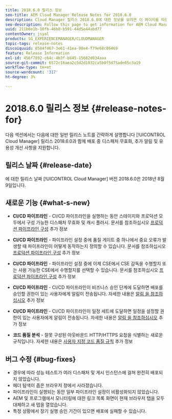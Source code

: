 ```yaml
---
title: 2018.6.0 릴리스 정보
seo-title: AEM Cloud Manager Release Notes for 2018.6.0
description: Cloud Manager 릴리스 2018.6.0에 대한 정보를 보려면 이 페이지를 따르십시오.
seo-description: Follow this page to get information for AEM Cloud Manager Release 2018.6.0.
uuid: 211b6e1b-10fb-46b0-b591-44d5e44abd77
contentOwner: jsyal
products: SG_EXPERIENCEMANAGER/CLOUDMANAGER
topic-tags: release-notes
discoiquuid: 8584f467-3e61-41ea-98e4-f79e68c86469
feature: Release Information
exl-id: 456f7892-c64c-4b3f-b845-15682d034aaa
source-git-commit: 6572c16aea2c5d2d1032ca5b0f5d75ade65c3a19
workflow-type: tm+mt
source-wordcount: '317'
ht-degree: 3%

---
```


# 2018.6.0 릴리스 정보 {#release-notes-for}

다음 섹션에서는 다음에 대한 일반 릴리스 노트를 간략하게 설명합니다 [!UICONTROL Cloud Manager] 릴리스 2018.6.0과 함께 배포 중 디스패처 무효화, 추가 알림 및 유용성 개선 사항을 지원합니다.

## 릴리스 날짜 {#release-date}

에 대한 릴리스 날짜 [!UICONTROL Cloud Manager] 버전 2018.6.0은 2018년 8월 9일입니다.

## 새로운 기능 {#what-s-new}

* **CI/CD 파이프라인** - CI/CD 파이프라인을 실행하는 동안 스테이지와 프로덕션 모두에서 구성 가능한 디스패처 무효화 및 캐시 플러시. 문서를 참조하십시오 [프로덕션 파이프라인 구성](/help/using/production-pipelines.md) 추가 정보

* **CI/CD 파이프라인** - 파이프라인 설정 중에 품질 게이트 중 하나에서 중요 오류가 발생할 때 파이프라인이 어떻게 동작하는지 정의할 수 있습니다. 문서를 참조하십시오 [프로덕션 파이프라인 구성](/help/using/production-pipelines.md) 추가 정보

* **CI/CD 파이프라인** - 파이프라인 설정 중에 이제 CSE에서 CSE 감독을 수행할지 또는 사용 가능한 CSE에서 수행할지를 선택할 수 있습니다. 문서를 참조하십시오 [프로덕션 파이프라인 구성](/help/using/production-pipelines.md) 추가 정보

* **CI/CD 파이프라인** - CI/CD 파이프라인이 비즈니스 승인 단계에 도달하면 배포를 승인할 권한이 있는 사용자에게 알림이 전송됩니다. 자세한 내용은 [알림 을 참조하십시오](/help/using/notifications.md) 추가 정보

* **CI/CD 파이프라인** - CI/CD 파이프라인이 일정 세트에 도달하면 일정을 설정할 권한이 있는 사용자에게 알림이 전송됩니다. 자세한 내용은 [알림 을 참조하십시오](/help/using/notifications.md) 추가 정보

* **코드 품질 분석** - 잘못 구성된 아웃바운드 HTTP/HTTPS 요청을 식별하는 새로운 규칙입니다. 자세한 내용은 [사용자 지정 코드 품질 규칙](/help/using/custom-code-quality-rules.md) 추가 정보

## 버그 수정 {#bug-fixes}

* 경우에 따라 성능 테스트가 여러 디스패처 및 게시 인스턴스에 걸쳐 완전히 배포되지 않았습니다.
* 헤더 탐색이 좁은 브라우저 창에서 사라졌습니다.
* 파이프라인이 실행되는 동안 일부 파이프라인 설정이 비활성화되지 않았습니다.
* AEM 및 프로그램에서 모니터링에 대한 링크 목록 화면이 현재 브라우저 탭을 모두 대체하고 새 탭을 열었습니다.
* 특정 상황에서 장기 실행 승인 기간이 있으면 배포에 실패할 수 있습니다.
